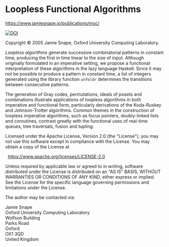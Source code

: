 Loopless Functional Algorithms
==============================

<https://www.jamiesnape.io/publications/msc/>

[![DOI](https://zenodo.org/badge/8990554.svg)](https://zenodo.org/badge/latestdoi/8990554)

Copyright &copy; 2005 Jamie Snape, Oxford University Computing Laboratory.

*Loopless algorithms* generate successive combinatorial patterns in constant
time, producing the first in time linear to the size of input. Although
originally formulated in an imperative setting, we propose a functional
interpretation of these algorithms in the lazy language Haskell. Since it may
not be possible to produce a pattern in constant time, a list of integers
generated using the library function `unfoldr` determines the transitions
between consecutive patterns.

The generation of Gray codes, permutations, ideals of posets and
combinations illustrate applications of loopless algorithms in both imperative
and functional form, particularly derivations of the Koda-Ruskey and
Johnson-Trotter algorithms. Common themes in the construction of loopless
imperative algorithms, such as focus pointers, doubly-linked lists and
coroutines, contrast greatly with the functional uses of real-time queues, tree
traversals, fusion and tupling.


Licensed under the Apache License, Version 2.0 (the "License"); you may not use
this software except in compliance with the License. You may obtain a copy of
the License at

&nbsp;&nbsp;<https://www.apache.org/licenses/LICENSE-2.0>

Unless required by applicable law or agreed to in writing, software distributed
under the License is distributed on an "AS IS" BASIS, WITHOUT WARRANTIES OR
CONDITIONS OF ANY KIND, either express or implied. See the License for the
specific language governing permissions and limitations under the License.

The author may be contacted via:

Jamie Snape  
Oxford University Computing Laboratory  
Wolfson Building  
Parks Road  
Oxford  
OX1 3QD  
United Kingdom
